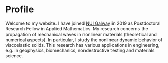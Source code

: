 Profile
======
Welcome to my website. I have joined [NUI Galway](http://www.nuigalway.ie/our-research/people/mathematics-statistics-and-applied-mathematics/haroldberjamin/) in 2019 as Postdoctoral Research Fellow in Applied Mathematics. My research concerns the propagation of mechanical waves in nonlinear materials (theoretical and numerical aspects). In particular, I study the nonlinear dynamic behavior of viscoelastic solids. This research has various applications in engineering, e.g. in geophysics, biomechanics, nondestructive testing and materials science.
